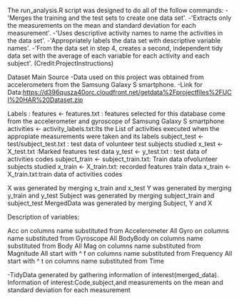 The run_analysis.R script was designed to do all of the follow commands:
-'Merges the training and the test sets to create one data set'.
-'Extracts only the measurements on the mean and standard deviation for each measurement'.
-'Uses descriptive activity names to name the activities in the data set'.
-'Appropriately labels the data set with descriptive variable names'.
-'From the data set in step 4, creates a second, independent tidy data set with the average of each variable for each activity and each subject'. (Credit:ProjectInstructions)

Dataset Main Source
-Data used on this project was obtained from accelerometers from the Samsung Galaxy S smartphone.
-Link for Data:https://d396qusza40orc.cloudfront.net/getdata%2Fprojectfiles%2FUCI%20HAR%20Dataset.zip

Labels :
features <- features.txt : features selected for this database come from the accelerometer and gyroscope of Samsung Galaxy S smartphone
activities <- activity_labels.txt:Its the List of activities executed when the appropiate measurements were taken and its labels
subject_test <- test/subject_test.txt : test data of  volunteer test subjects studied
x_test <-X_test.txt :Marked features test data
y_test <- y_test.txt : test data of activities codes
subject_train <- subject_train.txt: Train data ofvolunteer subjects studied
x_train <- X_train.txt: recorded features train data
x_train <- X_train.txt:train data of activities codes

X was generated by merging x_train and x_test 
Y was generated  by merging y_train and y_test
Subject was generated by merging subject_train and subject_test
MergedData was generated by merging Subject, Y and X 

Description of variables:

Acc on columns name substituted from Accelerometer
All Gyro on columns name substituted from Gyroscope
All BodyBody on columns name substituted from Body
All Mag on columns name substituted from Magnitude
All start with ^ f on columns name substituted from Frequency
All start with ^ t on columns name substituted from Time


-TidyData generated by gathering information of interest(merged_data).
Information of interest:Code,subject,and measurements on the mean and standard deviation for each measurement



